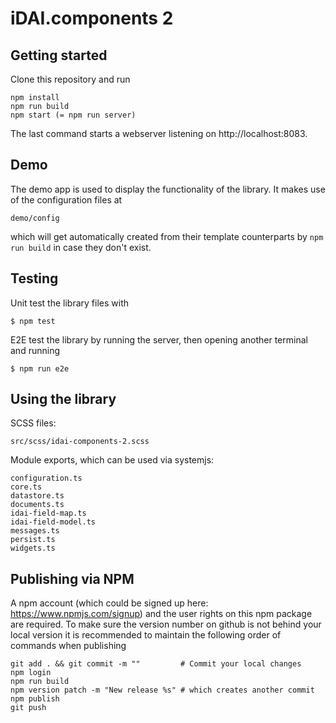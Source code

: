 # iDAI.components 2
 
## Getting started

Clone this repository and run

```
npm install
npm run build
npm start (= npm run server)
```

The last command starts a webserver listening on http://localhost:8083.

## Demo

The demo app is used to display the functionality of the library.
It makes use of the configuration files at

```
demo/config
```

which will get automatically created from their template counterparts
by `npm run build` in case they don't exist.

## Testing


Unit test the library files with

```
$ npm test
```

E2E test the library by running the server, then opening another terminal and running

```
$ npm run e2e
```


## Using the library

SCSS files:

```
src/scss/idai-components-2.scss
```

Module exports, which can be used via systemjs:

```
configuration.ts
core.ts
datastore.ts
documents.ts
idai-field-map.ts
idai-field-model.ts
messages.ts
persist.ts
widgets.ts
```

## Publishing via NPM

A npm account (which could be signed up here: https://www.npmjs.com/signup) and 
the user rights on this npm package are required.
To make sure the version number on github is not behind your
local version it is recommended to maintain the following order
of commands when publishing

```
git add . && git commit -m ""         # Commit your local changes
npm login
npm run build
npm version patch -m "New release %s" # which creates another commit
npm publish
git push
```





